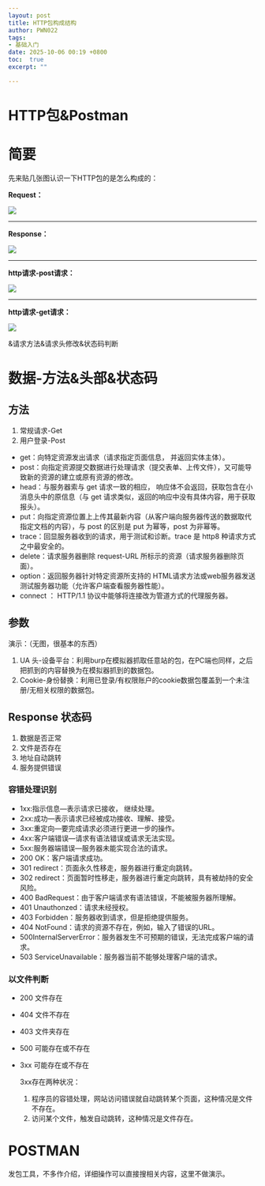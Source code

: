 ```yaml
---
layout: post
title: HTTP包构成结构
author: PWN022
tags:
- 基础入门
date: 2025-10-06 00:19 +0800
toc:  true
excerpt: ""

---
```


# HTTP包&Postman

# 简要

先来贴几张图认识一下HTTP包的是怎么构成的：

**Request：**

![](https://cdn.jsdelivr.net/gh/PWN022/0x00@main/NetSecurity/My_screenshot/10-1.png)

------

**Response：**

![](https://cdn.jsdelivr.net/gh/PWN022/0x00@main/NetSecurity/My_screenshot/10-2.png)

------

**http请求-post请求：**

![](https://cdn.jsdelivr.net/gh/PWN022/0x00@main/NetSecurity/My_screenshot/10-03.png)

------

**http请求-get请求：**

![](https://cdn.jsdelivr.net/gh/PWN022/0x00@main/NetSecurity/My_screenshot/10-04.png)

&请求方法&请求头修改&状态码判断

# 数据-方法&头部&状态码

## 方法

1. 常规请求-Get
2. 用户登录-Post

- get：向特定资源发出请求（请求指定页面信息， 并返回实体主体）。
- post：向指定资源提交数据进行处理请求（提交表单、上传文件），又可能导致新的资源的建立或原有资源的修改。
- head：与服务器索与 get 请求一致的相应， 响应体不会返回，获取包含在小消息头中的原信息（与 get 请求类似，返回的响应中没有具体内容，用于获取报头）。
- put：向指定资源位置上上传其最新内容（从客户端向服务器传送的数据取代指定文档的内容），与 post 的区别是 put 为幂等，post 为非幂等。
- trace：回显服务器收到的请求，用于测试和诊断。trace 是 http8 种请求方式之中最安全的。
- delete：请求服务器删除 request-URL 所标示的资源（请求服务器删除页面）。
- option：返回服务器针对特定资源所支持的 HTML请求方法或web服务器发送测试服务器功能（允许客户端查看服务器性能）。
- connect ： HTTP/1.1 协议中能够将连接改为管道方式的代理服务器。

 

## 参数

演示：（无图，很基本的东西）

1. UA 头-设备平台：利用burp在模拟器抓取任意站的包，在PC端也同样，之后把抓到的内容替换为在模拟器抓到的数据包。
2. Cookie-身份替换：利用已登录/有权限账户的cookie数据包覆盖到一个未注册/无相关权限的数据包。

 

## Response 状态码

1. 数据是否正常
2. 文件是否存在
3. 地址自动跳转
4. 服务提供错误

### 容错处理识别

- 1xx:指示信息—表示请求已接收， 继续处理。
- 2xx:成功—表示请求已经被成功接收、理解、接受。
- 3xx:重定向—要完成请求必须进行更进一步的操作。
- 4xx:客户端错误—请求有语法错误或请求无法实现。
- 5xx:服务器端错误—服务器未能实现合法的请求。
- 200 OK：客户端请求成功。
- 301 redirect：页面永久性移走，服务器进行重定向跳转。
- 302 redirect：页面暂时性移走，服务器进行重定向跳转，具有被劫持的安全风险。
- 400 BadRequest：由于客户端请求有语法错误，不能被服务器所理解。
- 401 Unauthonzed：请求未经授权。
- 403 Forbidden：服务器收到请求，但是拒绝提供服务。
- 404 NotFound：请求的资源不存在，例如，输入了错误的URL。
- 500InternalServerError：服务器发生不可预期的错误，无法完成客户端的请求。
- 503 ServiceUnavailable：服务器当前不能够处理客户端的请求。

### 以文件判断

- 200 文件存在

- 404 文件不存在

- 403 文件夹存在

- 500 可能存在或不存在

- 3xx 可能存在或不存在

  3xx存在两种状况：

  1. 程序员的容错处理，网站访问错误就自动跳转某个页面，这种情况是文件不存在。
  2. 访问某个文件，触发自动跳转，这种情况是文件存在。

# POSTMAN

发包工具，不多作介绍，详细操作可以直接搜相关内容，这里不做演示。

